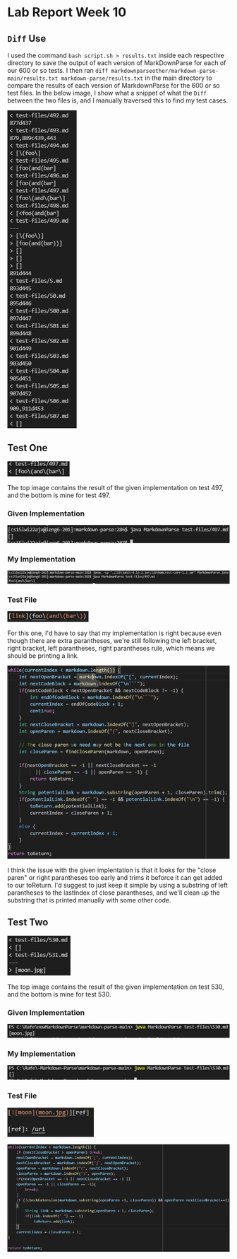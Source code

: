# Lab Report Week 10

## `Diff` Use
I used the command `bash script.sh > results.txt` inside each respective directory to save the output of each version of MarkDownParse for each of our 600 or so tests. I then ran `diff markdownparseother/markdown-parse-main/results.txt markdown-parse/results.txt` in the main directory to compare the results of each version of MarkdownParse for the 600 or so test files. In the below image, I show what a snippet of what the `Diff` between the two files is, and I manually traversed this to find my test cases.

![Image](FractionofDiffOutput2.PNG)

## Test One
![Image](Test497.PNG)

The top image contains the result of the given implementation on test 497, and the bottom is mine for test 497.
### Given Implementation
![Image](TestOutput497GivenImpl.PNG)

### My Implementation
![Iamge](Test497OutputMyImpl.PNG)

### Test File
![Image](Source497.PNG)

For this one, I'd have to say that my implementation is right because even though there are extra parantheses, we're still following the left bracket, right bracket, left parantheses, right parantheses rule, which means we should be printing a link.

![Image](JoeCode.PNG)

I think the issue with the given implentation is that it looks for the "close paren" or right parantheses too early and trims it beforce it can get added to our toReturn. I'd suggest to just keep it simple by using a substring of left parantheses to the lastIndex of close parantheses, and we'll clean up the substring that is printed manually with some other code.

## Test Two
![Image](Test530.PNG)

The top image contains the result of the given implementation on test 530, and the bottom is mine for test 530.
### Given Implementation
![Image](Test530OutputGivenImpl.PNG)

### My Implementation
![Iamge](Test530OutputMyImpl.PNG)

### Test File
![Image](Source530.PNG)



![Image](MyCode.PNG)
